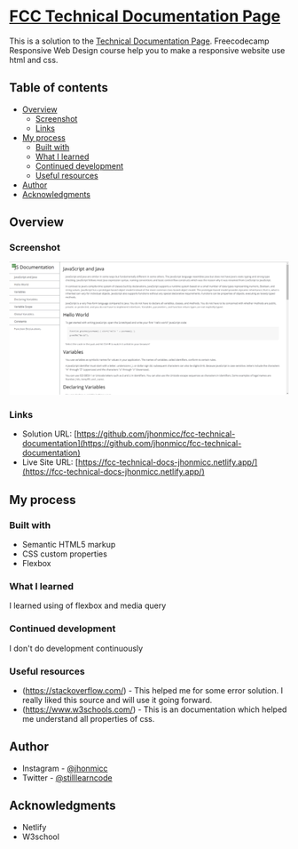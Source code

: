 # [FCC Technical Documentation Page](https://www.freecodecamp.org/learn/responsive-web-design/responsive-web-design-projects/build-a-technical-documentation-page)

This is a solution to the [Technical Documentation Page](https://www.freecodecamp.org/learn/responsive-web-design/responsive-web-design-projects/build-a-technical-documentation-page). Freecodecamp Responsive Web Design course help you to make a responsive website use html and css.

## Table of contents

- [Overview](#overview)
  - [Screenshot](#screenshot)
  - [Links](#links)
- [My process](#my-process)
  - [Built with](#built-with)
  - [What I learned](#what-i-learned)
  - [Continued development](#continued-development)
  - [Useful resources](#useful-resources)
- [Author](#author)
- [Acknowledgments](#acknowledgments)

## Overview

### Screenshot

![](./my-work.png)

### Links

- Solution URL: [https://github.com/jhonmicc/fcc-technical-documentation](https://github.com/jhonmicc/fcc-technical-documentation)
- Live Site URL: [https://fcc-technical-docs-jhonmicc.netlify.app/](https://fcc-technical-docs-jhonmicc.netlify.app/)

## My process

### Built with

- Semantic HTML5 markup
- CSS custom properties
- Flexbox

### What I learned

I learned using of flexbox and media query

### Continued development

I don't do development continuously

### Useful resources

- (https://stackoverflow.com/) - This helped me for some error solution. I really liked this source and will use it going forward.
- (https://www.w3schools.com/) - This is an documentation which helped me understand all properties of css.

## Author

- Instagram - [@jhonmicc](https://www.instagram.com/jhonmicc/)
- Twitter - [@stilllearncode](https://twitter.com/stilllearncode)

## Acknowledgments

- Netlify
- W3school
